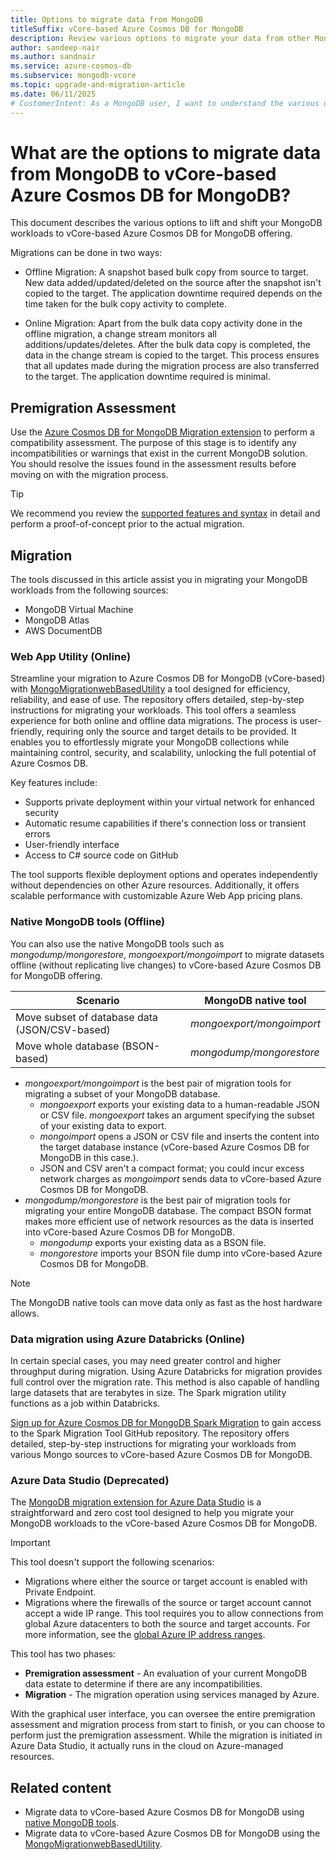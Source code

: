 ```yaml
---
title: Options to migrate data from MongoDB
titleSuffix: vCore-based Azure Cosmos DB for MongoDB
description: Review various options to migrate your data from other MongoDB sources to vCore-based Azure Cosmos DB for MongoDB.
author: sandeep-nair
ms.author: sandnair
ms.service: azure-cosmos-db
ms.subservice: mongodb-vcore
ms.topic: upgrade-and-migration-article
ms.date: 06/11/2025
# CustomerIntent: As a MongoDB user, I want to understand the various options available to migrate my data to vCore-based Azure Cosmos DB for MongoDB, so that I can make an informed decision about which option is best for my use case.
---
```


# What are the options to migrate data from MongoDB to vCore-based Azure Cosmos DB for MongoDB?

This document describes the various options to lift and shift your MongoDB workloads to vCore-based Azure Cosmos DB for MongoDB offering.

Migrations can be done in two ways:

- Offline Migration: A snapshot based bulk copy from source to target. New data added/updated/deleted on the source after the snapshot isn't copied to the target. The application downtime required depends on the time taken for the bulk copy activity to complete.

- Online Migration: Apart from the bulk data copy activity done in the offline migration, a change stream monitors all additions/updates/deletes. After the bulk data copy is completed, the data in the change stream is copied to the target. This process ensures that all updates made during the migration process are also transferred to the target. The application downtime required is minimal.

## Premigration Assessment

Use the [Azure Cosmos DB for MongoDB Migration extension](./how-to-assess-plan-migration-readiness.md) to perform a compatibility assessment. The purpose of this stage is to identify any incompatibilities or warnings that exist in the current MongoDB solution. You should resolve the issues found in the assessment results before moving on with the migration process.

> [!TIP]
> We recommend you review the [supported features and syntax](./compatibility.md) in detail and perform a proof-of-concept prior to the actual migration.

## Migration

The tools discussed in this article assist you in migrating your MongoDB workloads from the following sources:

- MongoDB Virtual Machine
- MongoDB Atlas
- AWS DocumentDB

### Web App Utility (Online)

Streamline your migration to Azure Cosmos DB for MongoDB (vCore-based) with [MongoMigrationwebBasedUtility](https://github.com/AzureCosmosDB/MongoMigrationwebBasedUtility) a tool designed for efficiency, reliability, and ease of use. The repository offers detailed, step-by-step instructions for migrating your workloads. This tool offers a seamless experience for both online and offline data migrations. The process is user-friendly, requiring only the source and target details to be provided. It enables you to effortlessly migrate your MongoDB collections while maintaining control, security, and scalability, unlocking the full potential of Azure Cosmos DB.

Key features include:

- Supports private deployment within your virtual network for enhanced security
- Automatic resume capabilities if there's connection loss or transient errors
- User-friendly interface
- Access to C# source code on GitHub

The tool supports flexible deployment options and operates independently without dependencies on other Azure resources. Additionally, it offers scalable performance with customizable Azure Web App pricing plans. 

### Native MongoDB tools (Offline)

You can also use the native MongoDB tools such as *mongodump/mongorestore*, *mongoexport/mongoimport* to migrate datasets offline (without replicating live changes) to vCore-based Azure Cosmos DB for MongoDB offering.

| Scenario | MongoDB native tool |
| --- | --- |
| Move subset of database data (JSON/CSV-based) | *mongoexport/mongoimport* |
| Move whole database (BSON-based) | *mongodump/mongorestore* |

- *mongoexport/mongoimport* is the best pair of migration tools for migrating a subset of your MongoDB database.
  - *mongoexport* exports your existing data to a human-readable JSON or CSV file. *mongoexport* takes an argument specifying the subset of your existing data to export.
  - *mongoimport* opens a JSON or CSV file and inserts the content into the target database instance (vCore-based Azure Cosmos DB for MongoDB in this case.).
  - JSON and CSV aren't a compact format; you could incur excess network charges as *mongoimport* sends data to vCore-based Azure Cosmos DB for MongoDB.
- *mongodump/mongorestore* is the best pair of migration tools for migrating your entire MongoDB database. The compact BSON format makes more efficient use of network resources as the data is inserted into vCore-based Azure Cosmos DB for MongoDB.
  - *mongodump* exports your existing data as a BSON file.
  - *mongorestore* imports your BSON file dump into vCore-based Azure Cosmos DB for MongoDB.

> [!NOTE]
> The MongoDB native tools can move data only as fast as the host hardware allows.

### Data migration using Azure Databricks (Online)

In certain special cases, you may need greater control and higher throughput during migration. Using Azure Databricks for migration provides full control over the migration rate. This method is also capable of handling large datasets that are terabytes in size. The Spark migration utility functions as a job within Databricks.

[Sign up  for Azure Cosmos DB for MongoDB Spark Migration](https://forms.office.com/r/cLSRNugFSp) to gain access to the Spark Migration Tool GitHub repository. The repository offers detailed, step-by-step instructions for migrating your workloads from various Mongo sources to vCore-based Azure Cosmos DB for MongoDB.


### Azure Data Studio (Deprecated)

The [MongoDB migration extension for Azure Data Studio](/azure-data-studio/extensions/database-migration-for-mongo-extension) is a straightforward and zero cost tool designed to help you migrate your MongoDB workloads to the vCore-based Azure Cosmos DB for MongoDB. 

> [!IMPORTANT]
> This tool doesn't support the following scenarios:
> - Migrations where either the source or target account is enabled with Private Endpoint.
> - Migrations where the firewalls of the source or target account cannot accept a wide IP range. This tool requires you to allow connections from global Azure datacenters to both the source and target accounts. For more information, see the [global Azure IP address ranges](/azure/virtual-network/service-tags-overview#discover-service-tags-by-using-downloadable-json-files).


This tool has two phases:

- **Premigration assessment** - An evaluation of your current MongoDB data estate to determine if there are any incompatibilities.
- **Migration** - The migration operation using services managed by Azure.

With the graphical user interface, you can oversee the entire premigration assessment and migration process from start to finish, or you can choose to perform just the premigration assessment. While the migration is initiated in Azure Data Studio, it actually runs in the cloud on Azure-managed resources.

## Related content

- Migrate data to vCore-based Azure Cosmos DB for MongoDB using [native MongoDB tools](how-to-migrate-native-tools.md).
- Migrate data to vCore-based Azure Cosmos DB for MongoDB using the [MongoMigrationwebBasedUtility](https://github.com/AzureCosmosDB/MongoMigrationwebBasedUtility).
